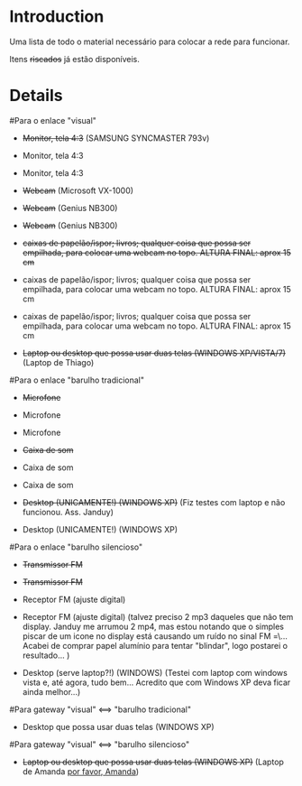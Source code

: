 # Introduction #

Uma lista de todo o material necessário para colocar a rede para funcionar.

Itens ~~riscados~~ já estão disponíveis.


# Details #

#Para o enlace "visual"

  * ~~Monitor, tela 4:3~~ (SAMSUNG SYNCMASTER 793v)
  * Monitor, tela 4:3
  * Monitor, tela 4:3

  * ~~Webcam~~ (Microsoft VX-1000)
  * ~~Webcam~~ (Genius NB300)
  * ~~Webcam~~ (Genius NB300)

  * ~~caixas de papelão/ispor; livros; qualquer coisa que possa ser empilhada, para colocar uma webcam no topo. ALTURA FINAL: aprox 15 cm~~
  * caixas de papelão/ispor; livros; qualquer coisa que possa ser empilhada, para colocar uma webcam no topo. ALTURA FINAL: aprox 15 cm
  * caixas de papelão/ispor; livros; qualquer coisa que possa ser empilhada, para colocar uma webcam no topo. ALTURA FINAL: aprox 15 cm

  * ~~Laptop ou desktop que possa usar duas telas (WINDOWS XP/VISTA/7)~~ (Laptop de Thiago)


#Para o enlace "barulho tradicional"
  * ~~Microfone~~
  * Microfone
  * Microfone

  * ~~Caixa de som~~
  * Caixa de som
  * Caixa de som

  * ~~Desktop (UNICAMENTE!) (WINDOWS XP)~~ (Fiz testes com laptop e não funcionou. Ass. Janduy)
  * Desktop (UNICAMENTE!) (WINDOWS XP)

#Para o enlace "barulho silencioso"
  * ~~Transmissor FM~~
  * ~~Transmissor FM~~

  * Receptor FM (ajuste digital)
  * Receptor FM (ajuste digital) (talvez preciso 2 mp3 daqueles que não tem display. Janduy me arrumou 2 mp4, mas estou notando que o simples piscar de um icone no display está causando um ruído no sinal FM =\\... Acabei de comprar papel alumínio para tentar "blindar", logo postarei o resultado... )

  * Desktop (serve laptop?!) (WINDOWS) (Testei com laptop com windows vista e, até agora, tudo bem... Acredito que com Windows XP deva ficar ainda melhor...)


#Para gateway "visual" <==> "barulho tradicional"
  * Desktop que possa usar duas telas (WINDOWS XP)

#Para gateway "visual" <==> "barulho silencioso"
  * ~~Laptop ou desktop que possa usar duas telas (WINDOWS XP)~~ (Laptop de Amanda [por favor, Amanda](confirme.md))